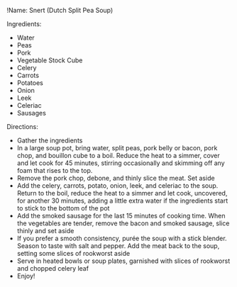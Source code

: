 !Name: Snert (Dutch Split Pea Soup)

Ingredients:
- Water
- Peas
- Pork
- Vegetable Stock Cube
- Celery
- Carrots
- Potatoes
- Onion
- Leek
- Celeriac
- Sausages

Directions:
- Gather the ingredients
- In a large soup pot, bring water, split peas, pork belly or bacon, pork chop, and bouillon cube to a boil. Reduce the heat to a simmer, cover and let cook for 45 minutes, stirring occasionally and skimming off any foam that rises to the top. 
- Remove the pork chop, debone, and thinly slice the meat. Set aside
- Add the celery, carrots, potato, onion, leek, and celeriac to the soup. Return to the boil, reduce the heat to a simmer and let cook, uncovered, for another 30 minutes, adding a little extra water if the ingredients start to stick to the bottom of the pot
- Add the smoked sausage for the last 15 minutes of cooking time. When the vegetables are tender, remove the bacon and smoked sausage, slice thinly and set aside
- If you prefer a smooth consistency, purée the soup with a stick blender. Season to taste with salt and pepper. Add the meat back to the soup, setting some slices of rookworst aside
- Serve in heated bowls or soup plates, garnished with slices of rookworst and chopped celery leaf
- Enjoy!
